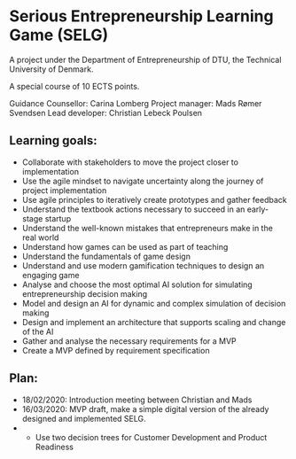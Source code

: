 # Serious Entrepreneurship Learning Game (SELG)

A project under the Department of Entrepreneurship of DTU, the Technical University of Denmark.

A special course of 10 ECTS points.

Guidance Counsellor: Carina Lomberg
Project manager: Mads Rømer Svendsen
Lead developer: Christian Lebeck Poulsen

## Learning goals:
* Collaborate with stakeholders to move the project closer to implementation
* Use the agile mindset to navigate uncertainty along the journey of project implementation
* Use agile principles to iteratively create prototypes and gather feedback
* Understand the textbook actions necessary to succeed in an early-stage startup
* Understand the well-known mistakes that entrepreneurs make in the real world
* Understand how games can be used as part of teaching
* Understand the fundamentals of game design
* Understand and use modern gamification techniques to design an engaging game
* Analyse and choose the most optimal AI solution for simulating entrepreneurship decision making
* Model and design an AI for dynamic and complex simulation of decision making
* Design and implement an architecture that supports scaling  and change of the AI
* Gather and analyse the necessary requirements for a MVP
* Create a MVP defined by requirement specification

## Plan:
* 18/02/2020: Introduction meeting between Christian and Mads
* 16/03/2020: MVP draft, make a simple digital version of the already designed and implemented SELG.
* * Use two decision trees for Customer Development and Product Readiness
